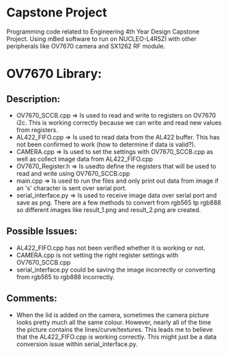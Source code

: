 # Capstone Project
Programming code related to Engineering 4th Year Design Capstone Project. Using mBed software to run on NUCLEO-L4R5ZI with other peripherals like OV7670 camera and SX1262 RF module.

# OV7670 Library:
## Description:
- OV7670_SCCB.cpp => Is used to read and write to registers on OV7670 i2c. This is working correctly because we can write and read new values from registers.
- AL422_FIFO.cpp => Is used to read data from the AL422 buffer. This has not been confirmed to work (how to determine if data is valid?).
- CAMERA.cpp => Is used to set the settings with OV7670_SCCB.cpp as well as collect image data from AL422_FIFO.cpp
- OV7670_Register.h => Is usedto define the registers that will be used to read and write using OV7670_SCCB.cpp
- main.cpp => Is used to run the files and only print out data from image if an 's' character is sent over serial port.
- serial_interface.py => Is used to receive image data over serial port and save as png. There are a few methods to convert from rgb565 tp rgb888 so different images like result_1.png and result_2.png are created.
## Possible Issues:
- AL422_FIFO.cpp has not been verified whether it is working or not.
- CAMERA.cpp is not setting the right register settings with OV7670_SCCB.cpp
- serial_interface.py could be saving the image incorrectly or converting from rgb565 to rgb888 incorrectly.
## Comments:
- When the lid is added on the camera, sometimes the camera picture looks pretty much all the same colour. However, nearly all of the time the picture contains the lines/curve/textures. This leads me to believe that the AL422_FIFO.cpp is working correctly. This might just be a data conversion issue within serial_interface.py.

